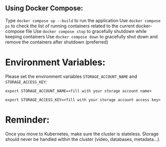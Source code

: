 ## Using Docker Compose:
Type `docker compose up --build` to run the application
Use `docker compose ps` to check the list of running containers related to the current docker-compose file
Use `docker compose stop` to gracefully shutdown while keeping containers
Use `docker compose down` to gracefully shut down and remove the containers after shutdown (preferred)

# Environment Variables:
Please set the environment variables `STORAGE_ACCOUNT_NAME` and `STORAGE_ACCESS_KEY`:

`export STORAGE_ACCOUNT_NAME=<fill with your storage account name>`

`export STORAGE_ACCESS_KEY=<fill with your storage account access key>`

# Reminder:
Once you move to Kubernetes, make sure the cluster is stateless. Storage should never be handled within the cluster (video, databases, metadata...). 